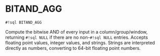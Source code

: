 # BITAND_AGG

`#!sql BITAND_AGG`

Compute the bitwise AND of every input
in a column/group/window, returning `#!sql NULL` if there are no non-`#!sql NULL` entries.
Accepts floating point values, integer values, and strings. Strings are interpreted
directly as numbers, converting to 64-bit floating point numbers.
